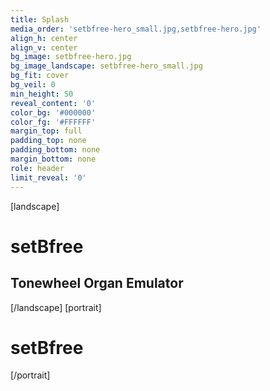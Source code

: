 ```yaml
---
title: Splash
media_order: 'setbfree-hero_small.jpg,setbfree-hero.jpg'
align_h: center
align_v: center
bg_image: setbfree-hero.jpg
bg_image_landscape: setbfree-hero_small.jpg
bg_fit: cover
bg_veil: 0
min_height: 50
reveal_content: '0'
color_bg: '#000000'
color_fg: '#FFFFFF'
margin_top: full
padding_top: none
padding_bottom: none
margin_bottom: none
role: header
limit_reveal: '0'
---
```


[landscape]
# setBfree
## Tonewheel Organ Emulator
[/landscape]
[portrait]
# setBfree
[/portrait]

